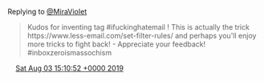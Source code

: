 Replying to [@MiraVioIet](https://twitter.com/MiraVioIet/status/1156208145406025729)

> Kudos for inventing tag \#ifuckinghatemail \! This is actually the trick https://www\.less\-email\.com/set\-filter\-rules/ and perhaps you'll enjoy more tricks to fight back\! \- Appreciate your feedback\! \#inboxzeroismassochism

<img src="../../media/tweet.ico" width="12" /> [Sat Aug 03 15:10:52 +0000 2019](https://twitter.com/DromerDenker/status/1157670173463207936)